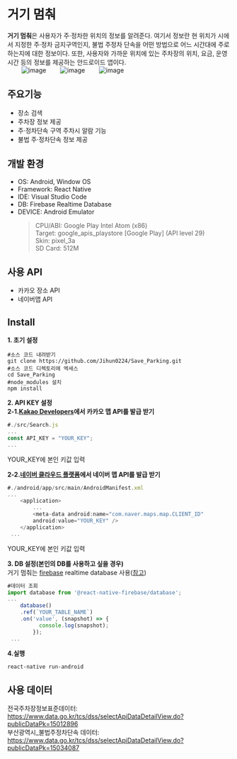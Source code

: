 # **거기 멈춰**

 **거기 멈춰**은 사용자가 주·정차한 위치의 정보를 알려준다. 여기서 정보란 현 위치가 시에서 지정한 주·정차 금지구역인지, 불법 주정차 단속을 어떤 방법으로 어느 시간대에 주로 하는지에 대한 정보이다. 또한, 사용자와 가까운 위치에 있는 주차장의 위치, 요금, 운영시간 등의 정보를 제공하는 안드로이드 앱이다.   
 &nbsp;&nbsp;&nbsp;&nbsp;&nbsp;&nbsp;&nbsp;
![image](https://user-images.githubusercontent.com/59672592/116570687-6c50bc00-a945-11eb-9396-cdd7dd0c7434.png)&nbsp;&nbsp;&nbsp;&nbsp;&nbsp;&nbsp;&nbsp;
![image](https://user-images.githubusercontent.com/59672592/116570517-4a573980-a945-11eb-90c3-6a282bbb91f0.png)&nbsp;&nbsp;&nbsp;&nbsp;&nbsp;&nbsp;&nbsp;
![image](https://user-images.githubusercontent.com/59672592/116571064-b89bfc00-a945-11eb-9d65-449f2f53d68c.png)

## 주요기능  
+ 장소 검색
+ 주차장 정보 제공
+ 주·정차단속 구역 주차시 알람 기능
+ 불법 주·정차단속 정보 제공

## 개발 환경
+ OS: Android, Window OS
+ Framework: React Native
+ IDE: Visual Studio Code  
+ DB: Firebase Realtime Database
+ DEVICE: Android Emulator  
    >CPU/ABI: Google Play Intel Atom (x86)   
    Target: google_apis_playstore [Google Play] (API level 29)   
    Skin: pixel_3a   
    SD Card: 512M
## 사용 API
+ 카카오 장소 API  
+ 네이버맵 API
## Install
**1. 초기 설정**
 ```
 #소스 코드 내려받기 
 git clone https://github.com/Jihun0224/Save_Parking.git  
 #소스 코드 디렉토리에 엑세스
 cd Save_Parking
 #node_modules 설치
 npm install
 ```
**2. API KEY 설정**  
**2-1.[Kakao Developers](https://developers.kakao.com)에서 카카오 맵 API를 발급 받기**
```JavaScript
#./src/Search.js
...
const API_KEY = "YOUR_KEY";
...
```
YOUR_KEY에 본인 키값 입력  

**2-2.[네이버 클라우드 플랫폼](https://www.ncloud.com/product/applicationService/maps)에서 네이버 맵 API를 발급 받기**

```JavaScript
#./android/app/src/main/AndroidManifest.xml
...
    <application>
        ...
        <meta-data android:name="com.naver.maps.map.CLIENT_ID"
        android:value="YOUR_KEY" />
    </application>
 ...
```
YOUR_KEY에 본인 키값 입력  

**3. DB 설정(본인의 DB를 사용하고 싶을 경우)**  
거기 멈춰는 [firebase](https://firebase.google.com/) realtime database 사용([참고](https://velog.io/@jinsunee/react-native-firebase-%EC%84%A4%EC%A0%95))  
```JavaScript
#데이터 조회
import database from '@react-native-firebase/database';
...
    database()
    .ref(`YOUR_TABLE_NAME`)
    .on('value', (snapshot) => {
          console.log(snapshot);
        });
 ...
```
**4.실행**  
```
react-native run-android
```
## 사용 데이터
전국주차장정보표준데이터: https://www.data.go.kr/tcs/dss/selectApiDataDetailView.do?publicDataPk=15012896  
부산광역시_불법주정차단속 데이터: https://www.data.go.kr/tcs/dss/selectApiDataDetailView.do?publicDataPk=15034087

